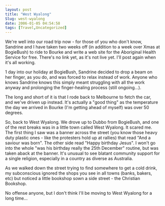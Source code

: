 ```yaml
---
layout: post
title: "West Wyalong"
Slug: west-wyalong
date: 2006-01-05 04:54:58
tags: [Travel,Uncategorized]
---
```

We're well into our road trip now - for those of you who don't know, Sandrine and I have taken two weeks off (in addition to a week over Xmas at BogieBush) to ride to Bourke and write a web site for the Aboriginal Health Service for free. There's no link yet, as it's not live yet. I'll post again when it's all working.

1 day into our holiday at BogieBush, Sandrine decided to drop a beam on her finger, as you do, and was forced to relax instead of work. Anyone who knows Sandrine knows this simply meant struggling with all the work anyway and prolonging the finger-healing process (still ongoing...).

The long and short of it is that I rode back to Melbourne to fetch the car, and we've driven up instead. It's actually a "good thing" as the temperature the day we arrived in Bourke (I'm getting ahead of myself) was over 50 degrees.

So, back to West Wyalong. We drove up to Dubbo from BogieBush, and one of the rest breaks was in a little town called West Wyalong. It scared me. The first thing I saw was a banner across the street (you know those heavy duty plastic ones - like the protesters hold up at rallies) that read "And a saviour was born". The other side read "Happy birthday Jesus". I won't go into the whole "was his birthday really the 25th December" routine, but was taken aback at the banner. It's unusual to see blatant community support for a single religion, especially in a country as diverse as Australia.

As we walked down the street trying to find somewhere to get a cold drink, my subconscious ignored the shops you see in all towns (banks, bakers, etc) but noticed a little bookshop sown a side street - the Christian Bookshop.

No offense anyone, but I don't think I'll be moving to West Wyalong for a long time...

